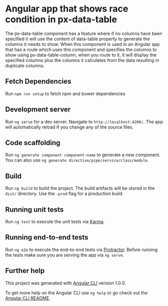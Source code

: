 # Angular app that shows race condition in px-data-table

The px-data-table component has a feature where if no columns have been specified it will use the
 content of data-table property to generate the columns it needs to show. When this component is 
 used in  an Angular app that has a route which uses this component and specifies the columns to show using 
 px-data-table-column, when you route to it, it will display the specified columns plus the 
 columns it calculates from the data resulting in duplicate columns.

## Fetch Dependencies

Run `npm run setup` to fetch npm and bower dependencies

## Development server

Run `ng serve` for a dev server. Navigate to `http://localhost:4200/`. The app will automatically reload if you change any of the source files.

## Code scaffolding

Run `ng generate component component-name` to generate a new component. You can also use `ng generate directive/pipe/service/class/module`.

## Build

Run `ng build` to build the project. The build artifacts will be stored in the `dist/` directory. Use the `-prod` flag for a production build.

## Running unit tests

Run `ng test` to execute the unit tests via [Karma](https://karma-runner.github.io).

## Running end-to-end tests

Run `ng e2e` to execute the end-to-end tests via [Protractor](http://www.protractortest.org/).
Before running the tests make sure you are serving the app via `ng serve`.

## Further help

This project was generated with [Angular CLI](https://github.com/angular/angular-cli) version 1.0.0.

To get more help on the Angular CLI use `ng help` or go check out the [Angular CLI README](https://github.com/angular/angular-cli/blob/master/README.md).
